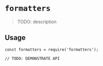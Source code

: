 # `formatters`

> TODO: description

## Usage

```
const formatters = require('formatters');

// TODO: DEMONSTRATE API
```

